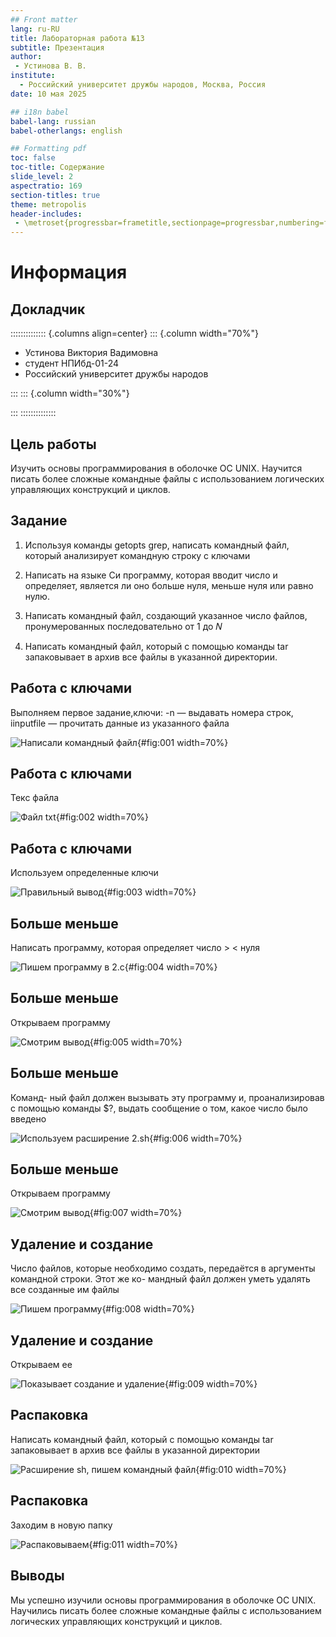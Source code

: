 ```yaml
---
## Front matter
lang: ru-RU
title: Лабораторная работа №13
subtitle: Презентация
author:
 - Устинова В. В.
institute:
  - Российский университет дружбы народов, Москва, Россия
date: 10 мая 2025

## i18n babel
babel-lang: russian
babel-otherlangs: english

## Formatting pdf
toc: false
toc-title: Содержание
slide_level: 2
aspectratio: 169
section-titles: true
theme: metropolis
header-includes:
 - \metroset{progressbar=frametitle,sectionpage=progressbar,numbering=fraction}
---
```


# Информация

## Докладчик

:::::::::::::: {.columns align=center}
::: {.column width="70%"}

  * Устинова Виктория Вадимовна
  * студент НПИбд-01-24
  * Российский университет дружбы народов

:::
::: {.column width="30%"}



:::
::::::::::::::

## Цель работы

Изучить основы программирования в оболочке ОС UNIX. Научится писать более сложные командные файлы с использованием логических управляющих конструкций и циклов.

## Задание

1. Используя команды getopts grep, написать командный файл, который анализирует
командную строку с ключами

2. Написать на языке Си программу, которая вводит число и определяет, является ли оно
больше нуля, меньше нуля или равно нулю. 

3. Написать командный файл, создающий указанное число файлов, пронумерованных
последовательно от 1 до 𝑁

4. Написать командный файл, который с помощью команды tar запаковывает в архив
все файлы в указанной директории.

## Работа с ключами 

Выполняем первое задание,ключи: -n — выдавать номера строк, iinputfile — прочитать данные из указанного файла

![Написали командный файл](image/1.jpg){#fig:001 width=70%}

## Работа с ключами 

Текс файла

![Файл txt](image/2.jpg){#fig:002 width=70%}

## Работа с ключами 

Используем определенные ключи

![Правильный вывод](image/3.jpg){#fig:003 width=70%}

## Больше меньше

Написать программу, которая определяет число > < нуля

![Пишем программу в 2.с](image/4.jpg){#fig:004 width=70%}

## Больше меньше

Открываем программу

![Смотрим вывод](image/5.jpg){#fig:005 width=70%}

## Больше меньше

Команд-
ный файл должен вызывать эту программу и, проанализировав с помощью команды
$?, выдать сообщение о том, какое число было введено

![Используем расширение 2.sh](image/6.jpg){#fig:006 width=70%}

## Больше меньше

Открываем программу

![Смотрим вывод](image/7.jpg){#fig:007 width=70%}

## Удаление и создание

Число файлов,
которые необходимо создать, передаётся в аргументы командной строки. Этот же ко-
мандный файл должен уметь удалять все созданные им файлы 

![Пишем программу](image/8.jpg){#fig:008 width=70%}

## Удаление и создание

Открываем ее

![Показывает создание и удаление](image/9.jpg){#fig:009 width=70%}

## Распаковка

Написать командный файл, который с помощью команды tar запаковывает в архив
все файлы в указанной директории

![Расширение sh, пишем командный файл](image/10.jpg){#fig:010 width=70%}

## Распаковка

Заходим в новую папку

![Распаковываем](image/11.jpg){#fig:011 width=70%}

## Выводы

Мы успешно изучили основы программирования в оболочке ОС UNIX. Научились писать более сложные командные файлы с использованием логических управляющих конструкций и циклов.
